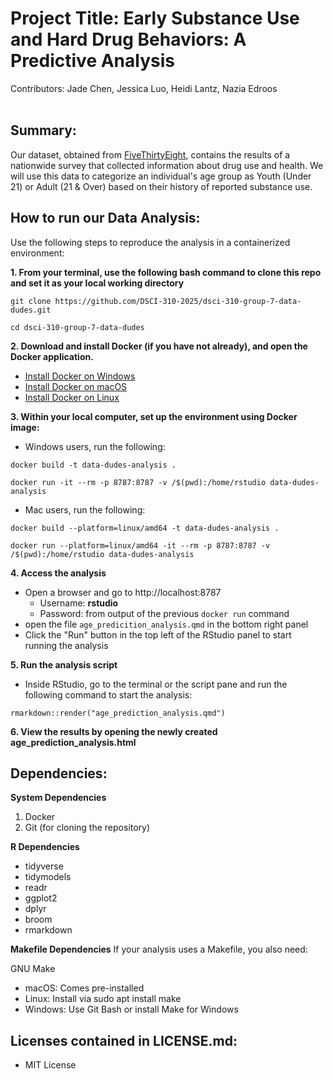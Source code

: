 # Project Title: Early Substance Use and Hard Drug Behaviors: A Predictive Analysis
Contributors: Jade Chen, Jessica Luo, Heidi Lantz, Nazia Edroos
<br><br>

## Summary:
Our dataset, obtained from [FiveThirtyEight](https://fivethirtyeight.com/features/college-students-arent-the-only-ones-abusing-adderall/), contains the results of a nationwide survey that collected information about drug use and health. We will use this data to categorize an individual's age group as Youth (Under 21) or Adult (21 & Over) based on their history of reported substance use.

## How to run our Data Analysis:
Use the following steps to reproduce the analysis in a containerized environment:

**1. From your terminal, use the following bash command to clone this repo and set it as your local working directory**
```
git clone https://github.com/DSCI-310-2025/dsci-310-group-7-data-dudes.git
```
```
cd dsci-310-group-7-data-dudes
```

**2. Download and install Docker (if you have not already), and open the Docker application.**

- [Install Docker on Windows](https://docs.docker.com/docker-for-windows/install/)
- [Install Docker on macOS](https://docs.docker.com/docker-for-mac/install/)
- [Install Docker on Linux](https://docs.docker.com/engine/install/)

**3. Within your local computer, set up the environment using Docker image:**

- Windows users, run the following:
```
docker build -t data-dudes-analysis .
```
```
docker run -it --rm -p 8787:8787 -v /$(pwd):/home/rstudio data-dudes-analysis
```
- Mac users, run the following:
```
docker build --platform=linux/amd64 -t data-dudes-analysis .
```
```
docker run --platform=linux/amd64 -it --rm -p 8787:8787 -v /$(pwd):/home/rstudio data-dudes-analysis
```

**4. Access the analysis**

- Open a browser and go to http://localhost:8787
    - Username: **rstudio**
    - Password: from output of the previous `docker run` command
- open the file `age_predicition_analysis.qmd` in the bottom right panel
- Click the "Run" button in the top left of the RStudio panel to start running the analysis

**5. Run the analysis script**
- Inside RStudio, go to the terminal or the script pane and run the following command to start the analysis:
```
rmarkdown::render("age_prediction_analysis.qmd")
```

**6. View the results by opening the newly created age_prediction_analysis.html**


## Dependencies:

**System Dependencies**

1. Docker
2. Git (for cloning the repository)

**R Dependencies**

- tidyverse
- tidymodels
- readr
- ggplot2
- dplyr
- broom
- rmarkdown

**Makefile Dependencies**
If your analysis uses a Makefile, you also need:

GNU Make

- macOS: Comes pre-installed
- Linux: Install via sudo apt install make
- Windows: Use Git Bash or install Make for Windows


## Licenses contained in LICENSE.md:
- MIT License
